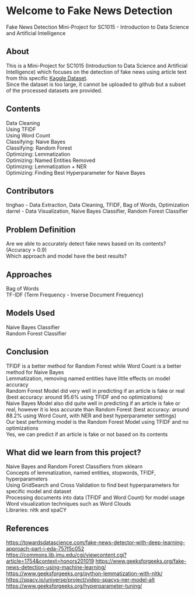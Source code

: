 # Welcome to Fake News Detection
Fake News Detection Mini-Project for SC1015 - Introduction to Data Science and Artificial Intelligence

## About
This is a Mini-Project for SC1015 (Introduction to Data Science and Artificial Intelligence) which focuses on the detection of fake news using article text from this specific [Kaggle Dataset](https://www.kaggle.com/datasets/saurabhshahane/fake-news-classification/data ). \
Since the dataset is too large, it cannot be uploaded to github but a subset of the processed datasets are provided.

## Contents
Data Cleaning \
Using TFIDF \
Using Word Count \
Classifying: Naive Bayes \
Classifying: Random Forest \
Optimizing: Lemmatization \
Optimizing: Named Entities Removed \
Optimizing: Lemmatization + NER \
Optimizing: Finding Best Hyperparameter for Naive Bayes

## Contributors
tinghao - Data Extraction, Data Cleaning, TFIDF, Bag of Words, Optimization \
darrel - Data Visualization, Naive Bayes Classifier, Random Forest Classifier

## Problem Definition
Are we able to accurately detect fake news based on its contents? (Accuracy > 0.9) \
Which approach and model have the best results?

## Approaches
Bag of Words \
TF-IDF (Term Frequency - Inverse Document Frequency)

## Models Used
Naive Bayes Classifier \
Random Forest Classifier

## Conclusion
TFIDF is a better method for Random Forest while Word Count is a better method for Naive Bayes \
Lemmatization, removing named entities have little effects on model accuracy \
Random Forest Model did very well in predicting if an article is fake or real (best accuracy: around 95.6% using TFIDF and no optimizations) \
Naive Bayes Model also did quite well in predicting if an article is fake or real, however it is less accurate than Random Forest (best accuracy: around 88.2% using Word Count, with NER and best hyperparameter settings) \
Our best performing model is the Random Forest Model using TFIDF and no optimizations \
Yes, we can predict if an article is fake or not based on its contents

## What did we learn from this project?
Naive Bayes and Random Forest Classifiers from sklearn \
Concepts of lemmatization, named entities, stopwords, TFIDF, hyperparameters \
Using GridSearch and Cross Validation to find best hyperparameters for specific model and dataset \
Processing documents into data (TFIDF and Word Count) for model usage \
Word visualization techniques such as Word Clouds \
Libraries: nltk and spaCY

## References
https://towardsdatascience.com/fake-news-detector-with-deep-learning-approach-part-i-eda-757f5c052 
https://commons.lib.jmu.edu/cgi/viewcontent.cgi?article=1754&context=honors201019 
https://www.geeksforgeeks.org/fake-news-detection-using-machine-learning/
https://www.geeksforgeeks.org/python-lemmatization-with-nltk/
https://spacy.io/universe/project/video-spacys-ner-model-alt
https://www.geeksforgeeks.org/hyperparameter-tuning/
